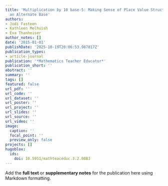 ```yaml
---
title: 'Multiplication by 10 base-5: Making Sense of Place Value Structure Through
  an Alternate Base'
authors:
- Jodi Fasteen
- Kathleen Melhuish
- Eva Thanheiser
author_notes: []
date: '2015-01-01'
publishDate: '2025-10-19T20:06:53.987817Z'
publication_types:
- article-journal
publication: '*Mathematics Teacher Educator*'
publication_short: ''
abstract: ''
summary: ''
tags: []
featured: false
url_pdf: ''
url_code: ''
url_dataset: ''
url_poster: ''
url_project: ''
url_slides: ''
url_source: ''
url_video: ''
image:
  caption: ''
  focal_point: ''
  preview_only: false
projects: []
hugoblox:
  ids:
    doi: 10.5951/mathteaceduc.3.2.0083
---
```


Add the **full text** or **supplementary notes** for the publication here using Markdown formatting.
